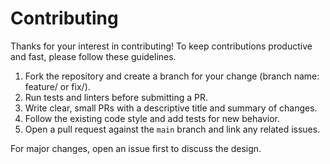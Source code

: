 # Contributing

Thanks for your interest in contributing! To keep contributions productive and fast, please follow these guidelines.

1. Fork the repository and create a branch for your change (branch name: feature/ or fix/).
2. Run tests and linters before submitting a PR.
3. Write clear, small PRs with a descriptive title and summary of changes.
4. Follow the existing code style and add tests for new behavior.
5. Open a pull request against the `main` branch and link any related issues.

For major changes, open an issue first to discuss the design.
